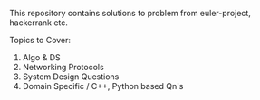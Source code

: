 This repository contains solutions to problem from euler-project, hackerrank etc.


Topics to Cover:

1. Algo & DS 
2. Networking Protocols
3. System Design Questions
4. Domain Specific / C++, Python based Qn's
